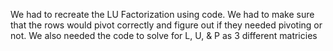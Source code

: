 We had to recreate the LU Factorization using code. We had to make sure that the rows would pivot correctly and figure out if they needed pivoting or not. We also needed the code to solve for L, U, & P as 3 different matricies
